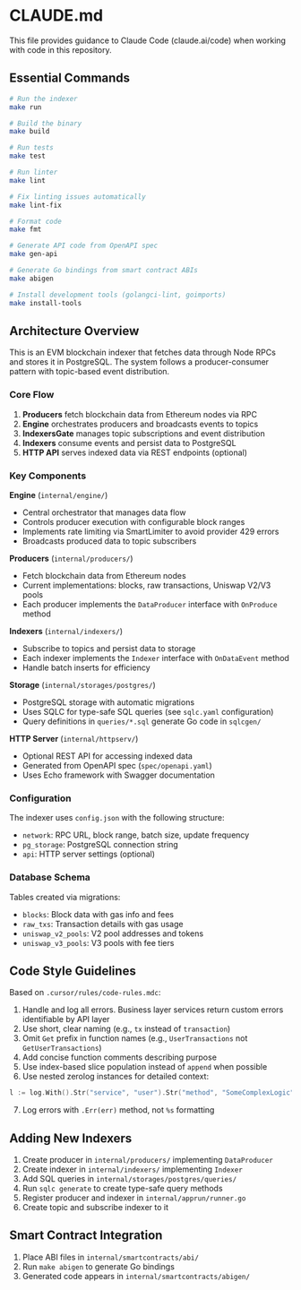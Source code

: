 # CLAUDE.md

This file provides guidance to Claude Code (claude.ai/code) when working with code in this repository.

## Essential Commands

```bash
# Run the indexer
make run

# Build the binary
make build

# Run tests
make test

# Run linter
make lint

# Fix linting issues automatically
make lint-fix

# Format code
make fmt

# Generate API code from OpenAPI spec
make gen-api

# Generate Go bindings from smart contract ABIs
make abigen

# Install development tools (golangci-lint, goimports)
make install-tools
```

## Architecture Overview

This is an EVM blockchain indexer that fetches data through Node RPCs and stores it in PostgreSQL. The system follows a producer-consumer pattern with topic-based event distribution.

### Core Flow
1. **Producers** fetch blockchain data from Ethereum nodes via RPC
2. **Engine** orchestrates producers and broadcasts events to topics
3. **IndexersGate** manages topic subscriptions and event distribution
4. **Indexers** consume events and persist data to PostgreSQL
5. **HTTP API** serves indexed data via REST endpoints (optional)

### Key Components

**Engine** (`internal/engine/`)
- Central orchestrator that manages data flow
- Controls producer execution with configurable block ranges
- Implements rate limiting via SmartLimiter to avoid provider 429 errors
- Broadcasts produced data to topic subscribers

**Producers** (`internal/producers/`)
- Fetch blockchain data from Ethereum nodes
- Current implementations: blocks, raw transactions, Uniswap V2/V3 pools
- Each producer implements the `DataProducer` interface with `OnProduce` method

**Indexers** (`internal/indexers/`)
- Subscribe to topics and persist data to storage
- Each indexer implements the `Indexer` interface with `OnDataEvent` method
- Handle batch inserts for efficiency

**Storage** (`internal/storages/postgres/`)
- PostgreSQL storage with automatic migrations
- Uses SQLC for type-safe SQL queries (see `sqlc.yaml` configuration)
- Query definitions in `queries/*.sql` generate Go code in `sqlcgen/`

**HTTP Server** (`internal/httpserv/`)
- Optional REST API for accessing indexed data
- Generated from OpenAPI spec (`spec/openapi.yaml`)
- Uses Echo framework with Swagger documentation

### Configuration

The indexer uses `config.json` with the following structure:
- `network`: RPC URL, block range, batch size, update frequency
- `pg_storage`: PostgreSQL connection string
- `api`: HTTP server settings (optional)

### Database Schema

Tables created via migrations:
- `blocks`: Block data with gas info and fees
- `raw_txs`: Transaction details with gas usage
- `uniswap_v2_pools`: V2 pool addresses and tokens
- `uniswap_v3_pools`: V3 pools with fee tiers

## Code Style Guidelines

Based on `.cursor/rules/code-rules.mdc`:

1. Handle and log all errors. Business layer services return custom errors identifiable by API layer
2. Use short, clear naming (e.g., `tx` instead of `transaction`)
3. Omit `Get` prefix in function names (e.g., `UserTransactions` not `GetUserTransactions`)
4. Add concise function comments describing purpose
5. Use index-based slice population instead of `append` when possible
6. Use nested zerolog instances for detailed context:
```go
l := log.With().Str("service", "user").Str("method", "SomeComplexLogic").Str("user_id", userID).Logger()
```
7. Log errors with `.Err(err)` method, not `%s` formatting

## Adding New Indexers

1. Create producer in `internal/producers/` implementing `DataProducer`
2. Create indexer in `internal/indexers/` implementing `Indexer`
3. Add SQL queries in `internal/storages/postgres/queries/`
4. Run `sqlc generate` to create type-safe query methods
5. Register producer and indexer in `internal/apprun/runner.go`
6. Create topic and subscribe indexer to it

## Smart Contract Integration

1. Place ABI files in `internal/smartcontracts/abi/`
2. Run `make abigen` to generate Go bindings
3. Generated code appears in `internal/smartcontracts/abigen/`